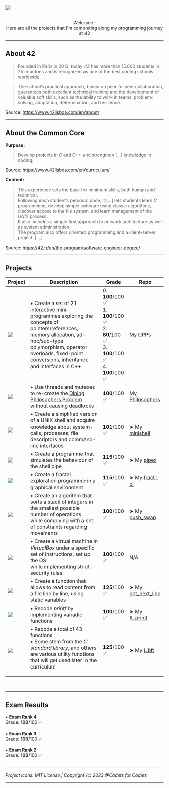<img src="https://i.postimg.cc/3JL1G0Jd/Common-core-1.png"></img><br><br>

<p align="center">Welcome !<br>
Here are all the projects that I'm completing along my programming journey at 42</p>

___________________

## About 42
>Founded in Paris in 2013, today <i>42</i> has more than 15.000 students in 25 countries and is recognized as one of the best coding schools worldwide.

>The school’s practical approach, based on peer-to-peer collaboration, guarantees both excellent technical training and the development of valuable soft skills, such as the ability to work in teams, problem-solving, adaptation, determination, and resilience.

Source: https://www.42lisboa.com/en/about/
___________________
## About the Common Core
**Purpose:**
>Develop projects in <i>C</i> and <i>C++</i> and strengthen [...] knowledge in coding.

Source: https://www.42lisboa.com/en/curriculum/

**Content:**
>This experience sets the base for minimum skills, both human and technical. <br>
>Following each student’s personal pace, it [...] lets students learn <i>C</i> programming, develop simple software using classic algorithms, discover access to the file system, and learn management of the <i>UNIX</i> process. <br>
>It also includes a simple first approach to network architecture as well as system administration. <br>
>The program also offers oriented programming and a client-server project. [...] 

Source: https://42.fr/en/the-program/software-engineer-degree/

___________________
## Projects

| Project | Description | Grade | Repo |
| ------------- | ------------- | ------------- | ------------- |
| <a href="https://github.com/CamilleJMBouvet/Common-Core-42-Lisboa/tree/master/CPP_part1"><img src="https://raw.githubusercontent.com/ayogun/42-project-badges/main/badges/cppe.png"></img> | • Create a set of 21 interactive mini-programmes exploring the concepts of pointers/references, memory allocation, ad-hoc/sub-type polymorphism, operator overloads, fixed-point conversions, inheritance and  interfaces in C++  | 0. **100**/100 ✅<br>1. **100**/100 ✅<br>2. **80**/100 ✅<br>3. **100**/100 ✅<br>4. **100**/100 ✅<br> | My [CPPs](https://github.com/CamilleJMBouvet/Common-Core-42-Lisboa/tree/master/CPP_part1) |
| <a href="https://github.com/CamilleJMBouvet/Common-Core-42-Lisboa/tree/master/philo"><img src="https://raw.githubusercontent.com/ayogun/42-project-badges/main/badges/philosopherse.png"></img> | • Use threads and mutexes to re-create the <a href= "https://en.wikipedia.org/wiki/Dining_philosophers_problem">Dining Philosophers Problem</a> without causing deadlocks | **100**/100 ✅<br> | My [Philosophers](https://github.com/CamilleJMBouvet/Common-Core-42-Lisboa/tree/master/philo) |
| <a href="https://github.com/CamilleJMBouvet/Common-Core-42-Lisboa/tree/master/minishell"><img src="https://raw.githubusercontent.com/byaliego/42-project-badges/main/badges/minishelle.png"></img> | • Create a simplified version of a UNIX shell and acquire knowledge about system-calls, processes, file descriptors and command-line interfaces  | **101**/100 ✅<br> | ➤ My [minishell](https://github.com/CamilleJMBouvet/Common-Core-42-Lisboa/tree/master/minishell) |
| <a href="https://github.com/CamilleJMBouvet/Common-Core-42-Lisboa/tree/master/pipex"><img src="https://raw.githubusercontent.com/byaliego/42-project-badges/main/badges/pipexm.png"></img> | • Create a programme that simulates the behaviour of the shell pipe | **115**/100 ✅<br> | ➤ My [pipex](https://github.com/CamilleJMBouvet/Common-Core-42-Lisboa/tree/master/pipex) |
| <a href="https://github.com/CamilleJMBouvet/Common-Core-42-Lisboa/tree/master/fract-ol"><img src="https://raw.githubusercontent.com/byaliego/42-project-badges/main/badges/fract-olm.png"></img> | • Create a fractal exploration programme in a graphical environment | **115**/100 ✅<br> | ➤ My [fract-ol](https://github.com/CamilleJMBouvet/Common-Core-42-Lisboa/tree/master/fract-ol) |
| <a href="https://github.com/CamilleJMBouvet/Common-Core-42-Lisboa/tree/master/push_swap"><img src="https://raw.githubusercontent.com/byaliego/42-project-badges/main/badges/push_swape.png"></img> | • Create an algorithm that sorts a stack of integers in the smallest possible number of operations<br>while complying with a set of constraints regarding movements | **100**/100 ✅<br> | ➤ My [push_swap](https://github.com/CamilleJMBouvet/Common-Core-42-Lisboa/tree/master/push_swap) |
| <img src="https://raw.githubusercontent.com/byaliego/42-project-badges/main/badges/born2beroote.png"></img> | • Create a virtual machine in <i>VirtualBox</i> under a specific set of instructions, set up the OS<br>while implementing strict security rules | **100**/100 ✅<br> | N/A  |
| <a href="https://github.com/CamilleJMBouvet/Common-Core-42-Lisboa/tree/master/get_next_line"><img src="https://raw.githubusercontent.com/byaliego/42-project-badges/main/badges/get_next_linem.png"></img> | • Create a function that allows to read content from a file line by line, using static variables | **125**/100 ✅<br> | ➤ My [get_next_line](https://github.com/CamilleJMBouvet/Common-Core-42-Lisboa/tree/master/get_next_line) |
| <a href="https://github.com/CamilleJMBouvet/Common-Core-42-Lisboa/tree/master/ft_printf"><img src="https://raw.githubusercontent.com/byaliego/42-project-badges/main/badges/ft_printfe.png"></img> | • Recode <i>printf</i> by implementing variadic functions | **100**/100 ✅<br> | ➤ My [ft_printf](https://github.com/CamilleJMBouvet/Common-Core-42-Lisboa/tree/master/ft_printf) |
| <a href="https://github.com/CamilleJMBouvet/Common-Core-42-Lisboa/tree/master/Libft"><img src="https://raw.githubusercontent.com/byaliego/42-project-badges/main/badges/libftm.png"></img> | • Recode a total of 43 functions<br>• Some stem from the <i>C standard library</i>, and others are various utility functions that will get used later in the curriculum</p> | **125**/100 ✅<br> | ➤ My [Libft](https://github.com/CamilleJMBouvet/CommonCore/tree/master/Libft) |




<br>

___________________
## Exam Results
• **Exam Rank 4**<br>
Grade: **100**/100 ✅<br>
<br>
• **Exam Rank 3**<br>
Grade: **100**/100 ✅<br>
<br>
• **Exam Rank 2**<br>
Grade: **100**/100 ✅<br><br>

___________________
<i>Project icons: MIT License | Copyright (c) 2023 @Cadets for Cadets</i>

___________________
